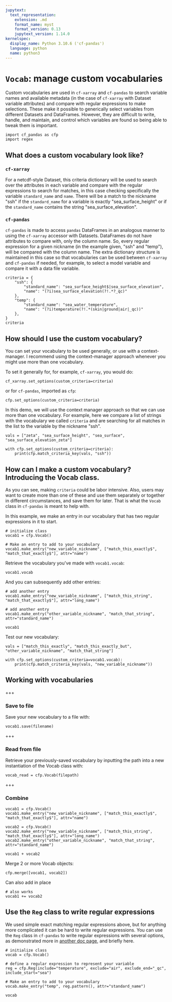 ```yaml
---
jupytext:
  text_representation:
    extension: .md
    format_name: myst
    format_version: 0.13
    jupytext_version: 1.14.0
kernelspec:
  display_name: Python 3.10.6 ('cf-pandas')
  language: python
  name: python3
---
```


# `Vocab`: manage custom vocabularies

Custom vocabularies are used in `cf-xarray` and `cf-pandas` to search variable names and available metadata (in the case of `cf-xarray` with Dataset variable attributes) and compare with regular expressions to make selections. These make it possible to generically select variables from different Datasets and DataFrames. However, they are difficult to write, handle, and maintain, and control which variables are found so being able to tweak them is important.

```{code-cell} ipython3
import cf_pandas as cfp
import regex
```

## What does a custom vocabulary look like?

### `cf-xarray`
For a netcdf-style Dataset, this criteria dictionary will be used to search over the attributes in each variable and compare with the regular expressions to search for matches, in this case checking specifically the variable `standard_name` and `name`. There will be a match to the nickname "ssh" if the `standard_name` for a variable is exactly "sea_surface_height" or if the `standard_name` contains the string "sea_surface_elevation".

### `cf-pandas`
`cf-pandas` is made to access `pandas` DataFrames in an analogous manner to using the `cf-xarray` accessor with Datasets. DataFrames do not have attributes to compare with, only the column name. So, every regular expression for a given nickname (in the example given, "ssh" and "temp"), will be compared with the column name. The extra dictionary structure is maintained in this case so that vocabularies can be used between `cf-xarray` and `cf-pandas` if needed, for example, to select a model variable and compare it with a data file variable.

```{code-cell} ipython3
criteria = {
    "ssh": {
        "standard_name": "sea_surface_height$|sea_surface_elevation",
        "name": "(?i)sea_surface_elevation(?!.*?_qc)"
    },
    "temp": {
        "standard_name": "sea_water_temperature",
        "name": "(?i)temperature(?!.*(skin|ground|air|_qc))"
    },
}
criteria
```

## How should I use the custom vocabulary?

You can set your vocabulary to be used generally, or use with a context-manager. I recommend using the context-manager approach whenever you might use more than one vocabulary.

To set it generally for, for example, `cf-xarray`, you would do:

```cf_xarray.set_options(custom_criteria=criteria)```

or for `cf-pandas`, imported as `cfp`:

```cfp.set_options(custom_criteria=criteria)```

In this demo, we will use the context manager approach so that we can use more than one vocabulary. For example, here we compare a list of strings with the vocabulary we called `criteria` and are searching for all matches in the list to the variable by the nickname "ssh".

```{code-cell} ipython3
vals = ["zeta", "sea_surface_height", "sea_surface", "sea_surface_elevation_zeta"]

with cfp.set_options(custom_criteria=criteria):
    print(cfp.match_criteria_key(vals, "ssh"))
```

## How can I make a custom vocabulary? Introducing the Vocab class.

As you can see, making `criteria` could be labor intensive. Also, users may want to create more than one of these and use them separately or together in different circumstances, and save them for later. That is what the `Vocab` class in `cf-pandas` is meant to help with.

In this example, we make an entry in our vocabulary that has two regular expressions in it to start.

```{code-cell} ipython3
# initialize class
vocab1 = cfp.Vocab()

# Make an entry to add to your vocabulary
vocab1.make_entry("new_variable_nickname", ["match_this_exactly$", "match_that_exactly$"], attr="name")
```

Retrieve the vocabulary you've made with `vocab1.vocab`:

```{code-cell} ipython3
vocab1.vocab
```

And you can subsequently add other entries:

```{code-cell} ipython3
# add another entry
vocab1.make_entry("new_variable_nickname", ["match_this_string", "match_that_exactly$"], attr="long_name")

# add another entry
vocab1.make_entry("other_variable_nickname", "match_that_string", attr="standard_name")
```

```{code-cell} ipython3
vocab1
```

Test our new vocabulary:

```{code-cell} ipython3
vals = ["match_this_exactly", "match_this_exactly_but", "other_variable_nickname", "match_that_string"]

with cfp.set_options(custom_criteria=vocab1.vocab):
    print(cfp.match_criteria_key(vals, "new_variable_nickname"))
```

## Working with vocabularies

+++

### Save to file

Save your new vocabulary to a file with:

`vocab1.save(filename)`

+++

### Read from file

Retrieve your previously-saved vocabulary by inputting the path into a new instantiation of the Vocab class with:

`vocab_read = cfp.Vocab(filepath)`

+++

### Combine

```{code-cell} ipython3
vocab1 = cfp.Vocab()
vocab1.make_entry("new_variable_nickname", ["match_this_exactly$", "match_that_exactly$"], attr="name")

vocab2 = cfp.Vocab()
vocab2.make_entry("new_variable_nickname", ["match_this_string", "match_that_exactly$"], attr="long_name")
vocab2.make_entry("other_variable_nickname", "match_that_string", attr="standard_name")

vocab1 + vocab2
```

Merge 2 or more Vocab objects:

```{code-cell} ipython3
cfp.merge([vocab1, vocab2])
```

Can also add in place

```{code-cell} ipython3
# also works
vocab1 += vocab2
```

## Use the `Reg` class to write regular expressions

We used simple exact matching regular expressions above, but for anything more complicated it can be hard to write regular expressions. You can use the `Reg` class in `cf-pandas` to write regular expressions with several options, as demonstrated more in [another doc page](https://cf-pandas.readthedocs.io/en/latest/demo_reg.html), and briefly here.

```{code-cell} ipython3
# initialize class
vocab = cfp.Vocab()

# define a regular expression to represent your variable
reg = cfp.Reg(include="temperature", exclude="air", exclude_end="_qc", include_start="sea")

# Make an entry to add to your vocabulary
vocab.make_entry("temp", reg.pattern(), attr="standard_name")

vocab
```
